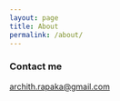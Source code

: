 ```yaml
---
layout: page
title: About
permalink: /about/
---
```



### Contact me

[archith.rapaka@gmail.com](mailto:archith.rapaka@gmail.com)
